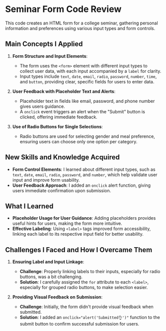 # Seminar Form Code Review

This code creates an HTML form for a college seminar, gathering personal information and preferences using various input types and form controls.

## Main Concepts I Applied
1. **Form Structure and Input Elements**:
   - The form uses the `<form>` element with different input types to collect user data, with each input accompanied by a `label` for clarity.
   - Input types include `text`, `date`, `email`, `radio`, `password`, `number`, `time`, and `button`, providing clear, specific fields for users to enter data.

2. **User Feedback with Placeholder Text and Alerts**:
   - Placeholder text in fields like email, password, and phone number gives users guidance.
   - A `onclick` event triggers an alert when the "Submit" button is clicked, offering immediate feedback.

3. **Use of Radio Buttons for Single Selections**:
   - Radio buttons are used for selecting gender and meal preference, ensuring users can choose only one option per category.

## New Skills and Knowledge Acquired
- **Form Control Elements**: I learned about different input types, such as `text`, `date`, `email`, `radio`, `password`, and `number`, which help validate user input and improve form usability.
- **User Feedback Approach**: I added an `onclick` alert function, giving users immediate confirmation upon submission.

## What I Learned
- **Placeholder Usage for User Guidance**: Adding placeholders provides useful hints for users, making the form more intuitive.
- **Effective Labeling**: Using `<label>` tags improved form accessibility, linking each label to its respective input field for better usability.

## Challenges I Faced and How I Overcame Them
1. **Ensuring Label and Input Linkage**:
   - **Challenge**: Properly linking labels to their inputs, especially for radio buttons, was a bit challenging.
   - **Solution**: I carefully assigned the `for` attribute to each `<label>`, especially for grouped radio buttons, to make selection easier.

2. **Providing Visual Feedback on Submission**:
   - **Challenge**: Initially, the form didn't provide visual feedback when submitted.
   - **Solution**: I added an `onclick="alert('Submitted👌')"` function to the submit button to confirm successful submission for users.



